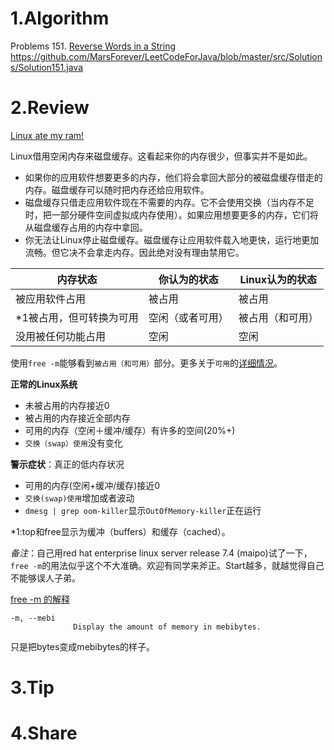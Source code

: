 # 1.Algorithm

Problems 151. [Reverse Words in a String](https://leetcode.com/problems/reverse-words-in-a-string/description/)
https://github.com/MarsForever/LeetCodeForJava/blob/master/src/Solutions/Solution151.java

# 2.Review

[Linux ate my ram!](https://www.linuxatemyram.com)

Linux借用空闲内存来磁盘缓存。这看起来你的内存很少，但事实并不是如此。

* 如果你的应用软件想要更多的内存，他们将会拿回大部分的被磁盘缓存借走的内存。磁盘缓存可以随时把内存还给应用软件。
* 磁盘缓存只借走应用软件现在不需要的内存。它不会使用交换（当内存不足时，把一部分硬件空间虚拟成内存使用）。如果应用想要更多的内存，它们将从磁盘缓存占用的内存中拿回。
* 你无法让Linux停止磁盘缓存。磁盘缓存让应用软件载入地更快，运行地更加流畅。但它决不会拿走内存。因此绝对没有理由禁用它。



| 内存状态                 | 你认为的状态     | Linux认为的状态  |
| ------------------------ | ---------------- | ---------------- |
| 被应用软件占用           | 被占用           | 被占用           |
| *1被占用，但可转换为可用 | 空闲（或者可用） | 被占用（和可用） |
| 没用被任何功能占用       | 空闲             | 空闲             |

使用`free -m`能够看到`被占用（和可用）`部分。更多关于`可用`的[详细情况](https://git.kernel.org/pub/scm/linux/kernel/git/torvalds/linux.git/commit/?id=34e431b0ae398fc54ea69ff85ec700722c9da773)。

**正常的Linux系统**

* 未被占用的内存接近0
* 被占用的内存接近全部内存
* 可用的内存（空闲＋缓冲/缓存）有许多的空间(20%+)
* `交换（swap）使用`没有变化

**警示症状**：真正的低内存状况

*  可用的内存(空闲+缓冲/缓存)接近0
* `交换(swap)使用`增加或者波动
* `dmesg | grep oom-killer`显示`OutOfMemory-killer`正在运行

*1:top和free显示为缓冲（buffers）和缓存（cached）。

*备注*：自己用red hat enterprise linux server release 7.4 (maipo)试了一下，`free -m`的用法似乎这个不大准确。欢迎有同学来斧正。Start越多，就越觉得自己不能够误人子弟。

[free -m 的解释](http://man7.org/linux/man-pages/man1/free.1.html)

```
-m, --mebi
              Display the amount of memory in mebibytes.
```

只是把bytes变成mebibytes的样子。

# 3.Tip


# 4.Share